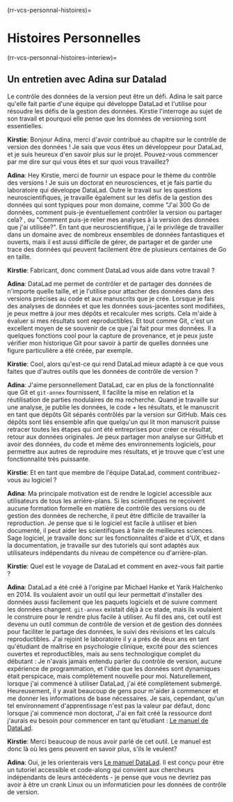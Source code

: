 (rr-vcs-personnal-histoires)=
# Histoires Personnelles

(rr-vcs-personnal-histoires-interiew)=
## Un entretien avec Adina sur Datalad

Le contrôle des données de la version peut être un défi. Adina le sait parce qu'elle fait partie d'une équipe qui développe DataLad et l'utilise pour résoudre les défis de la gestion des données. Kirstie l'interroge au sujet de son travail et pourquoi elle pense que les données de versioning sont essentielles.


**Kirstie**: Bonjour Adina, merci d'avoir contribué au chapitre sur le contrôle de version des données ! Je sais que vous êtes un développeur pour DataLad, et je suis heureux d'en savoir plus sur le projet. Pouvez-vous commencer par me dire sur qui vous êtes et sur quoi vous travaillez?

**Adina**: Hey Kirstie, merci de fournir un espace pour le thème du contrôle des versions ! Je suis un doctorat en neurosciences, et je fais partie du laboratoire qui développe DataLad. Outre le travail sur les questions neuroscientifiques, je travaille également sur les défis de la gestion des données qui sont typiques pour mon domaine, comme "J'ai 300 Go de données, comment puis-je éventuellement contrôler la version ou partager cela? , ou "Comment puis-je relier mes analyses à la version des données que j'ai utilisée?". En tant que neuroscientifique, j'ai le privilège de travailler dans un domaine avec de nombreux ensembles de données fantastiques et ouverts, mais il est aussi difficile de gérer, de partager et de garder une trace des données qui peuvent facilement être de plusieurs centaines de Go en taille.

**Kirstie**: Fabricant, donc comment DataLad vous aide dans votre travail ?

**Adina**: DataLad me permet de contrôler et de partager des données de n'importe quelle taille, et je l'utilise pour attacher des données dans des versions précises au code et aux manuscrits que je crée. Lorsque je fais des analyses de données et que les données sous-jacentes sont modifiées, je peux mettre à jour mes dépôts et recalculer mes scripts. Cela m'aide à évaluer si mes résultats sont reproductibles. Et tout comme Git, c'est un excellent moyen de se souvenir de ce que j'ai fait pour mes données. Il a quelques fonctions cool pour la capture de provenance, et je peux juste vérifier mon historique Git pour savoir à partir de quelles données une figure particulière a été créée, par exemple.


**Kirstie**: Cool, alors qu'est-ce qui rend DataLad mieux adapté à ce que vous faites que d'autres outils que les données de contrôle de version ?

**Adina**: J'aime personnellement DataLad, car en plus de la fonctionnalité que Git et `git-annex` fournissent, Il facilite la mise en relation et la réutilisation de parties modulaires de ma recherche. Quand je travaille sur une analyse, je publie les données, le code + les résultats, et le manuscrit en tant que dépôts Git séparés contrôlés par la version sur GitHub. Mais ces dépôts sont liés ensemble afin que quelqu'un qui lit mon manuscrit puisse retracer toutes les étapes qui ont été entreprises pour créer ce résultat, retour aux données originales. Je peux partager mon analyse sur GitHub et avoir des données, du code et même des environnements logiciels, pour permettre aux autres de reproduire mes résultats, et je trouve que c'est une fonctionnalité très puissante.

**Kirstie**: Et en tant que membre de l'équipe DataLad, comment contribuez-vous au logiciel ?

**Adina**: Ma principale motivation est de rendre le logiciel accessible aux utilisateurs de tous les arrière-plans. Si les scientifiques ne reçoivent aucune formation formelle en matière de contrôle des versions ou de gestion des données de recherche, il peut être difficile de travailler la reproduction. Je pense que si le logiciel est facile à utiliser et bien documenté, il peut aider les scientifiques à faire de meilleures sciences. Sage logiciel, je travaille donc sur les fonctionnalités d'aide et d'UX, et dans la documentation, je travaille sur des tutoriels qui sont adaptés aux utilisateurs indépendants du niveau de compétence ou d'arrière-plan.

**Kirstie**: Quel est le voyage de DataLad et comment en avez-vous fait partie ?

**Adina**: DataLad a été créé à l'origine par Michael Hanke et Yarik Halchenko en 2014. Ils voulaient avoir un outil qui leur permettait d'installer des données aussi facilement que les paquets logiciels et de suivre comment les données changent. `git-annex` existait déjà à ce stade, mais ils voulaient le construire pour le rendre plus facile à utiliser. Au fil des ans, cet outil est devenu un outil commun de contrôle de version et de gestion des données pour faciliter le partage des données, le suivi des révisions et les calculs reproductibles. J'ai rejoint le laboratoire il y a près de deux ans en tant qu'étudiant de maîtrise en psychologie clinique, excité pour des sciences ouvertes et reproductibles, mais au sens technologique complet du débutant : Je n'avais jamais entendu parler du contrôle de version, aucune expérience de programmation, et l'idée que les données sont dynamiques était perspicace, mais complètement nouvelle pour moi. Naturellement, lorsque j'ai commencé à utiliser DataLad, j'ai été complètement submergé. Heureusement, il y avait beaucoup de gens pour m'aider à commencer et me donner les informations de base nécessaires. Je sais, cependant, qu'un tel environnement d'apprentissage n'est pas la valeur par défaut, donc lorsque j'ai commencé mon doctorat, J'ai en fait créé la ressource dont j'aurais eu besoin pour commencer en tant qu'étudiant : [Le manuel de DataLad](http://handbook.datalad.org).

**Kirstie**: Merci beaucoup de nous avoir parlé de cet outil. Le manuel est donc là où les gens peuvent en savoir plus, s'ils le veulent?

**Adina**: Oui, je les orienterais vers [Le manuel DataLad](http://handbook.datalad.org). Il est conçu pour être un tutoriel accessible et code-along qui convient aux chercheurs indépendants de leurs antécédents - je pense que vous ne devriez pas avoir à être un crank Linux ou un informaticien pour les données de contrôle de version.
